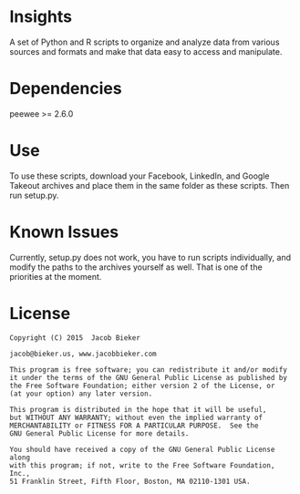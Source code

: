 # Insights
A set of Python and R scripts to organize and analyze data from various sources and formats and make that data
easy to access and manipulate. 

# Dependencies
peewee >= 2.6.0

# Use
To use these scripts, download your Facebook, LinkedIn, and Google Takeout archives and place them in the same folder as 
these scripts. Then run setup.py. 

# Known Issues
Currently, setup.py does not work, you have to run scripts individually, and modify the paths to the archives yourself
as well. That is one of the priorities at the moment.

# License
    
    Copyright (C) 2015  Jacob Bieker
    
    jacob@bieker.us, www.jacobbieker.com

    This program is free software; you can redistribute it and/or modify
    it under the terms of the GNU General Public License as published by
    the Free Software Foundation; either version 2 of the License, or
    (at your option) any later version.

    This program is distributed in the hope that it will be useful,
    but WITHOUT ANY WARRANTY; without even the implied warranty of
    MERCHANTABILITY or FITNESS FOR A PARTICULAR PURPOSE.  See the
    GNU General Public License for more details.

    You should have received a copy of the GNU General Public License along
    with this program; if not, write to the Free Software Foundation, Inc.,
    51 Franklin Street, Fifth Floor, Boston, MA 02110-1301 USA.